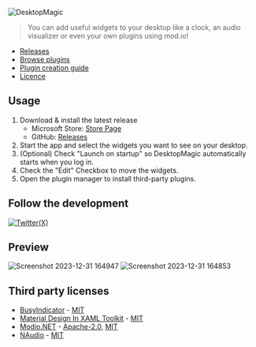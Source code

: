 ![DesktopMagic](https://socialify.git.ci/Stone-Red-Code/DesktopMagic/image?description=1&descriptionEditable=DesktopMagic%20allows%20you%20to%20improve%20the%20looks%20of%20your%20desktop!&forks=1&issues=1&logo=https%3A%2F%2Fgithub.com%2Fuser-attachments%2Fassets%2F34f3c473-a29a-4d71-9ec0-1387b04ad2c5&name=1&pattern=Formal%20Invitation&pulls=1&stargazers=1&theme=Auto)

> You can add useful widgets to your desktop like a clock, an audio visualizer or even your own plugins using mod.io!

- [Releases](https://github.com/Stone-Red-Code/DesktopMagic/releases)
- [Browse plugins](https://mod.io/g/desktopmagic)
- [Plugin creation guide](https://mod.io/g/desktopmagic/r/plugin-creation-guide)
- [Licence](https://github.com/Stone-Red-Code/DesktopMagic/blob/main/LICENSE)

## Usage

1. Download & install the latest release
   - Microsoft Store: [Store Page](https://www.microsoft.com/store/productId/9NPV8F9K1CWM?ocid=pdpshare)
   - GitHub: [Releases](https://github.com/Stone-Red-Code/DesktopMagic/releases)
1. Start the app and select the widgets you want to see on your desktop.
1. (Optional) Check "Launch on startup" so DesktopMagic automatically starts when you log in.
1. Check the "Edit" Checkbox to move the widgets.
1. Open the plugin manager to install third-party plugins.

## Follow the development

[![Twitter(X)](http://img.shields.io/badge/Twitter-black.svg?&logo=x&style=for-the-badge&logoColor=white)](https://x.com/search?q=from%3A%40StoneRedCode%20%23DesktopMagic)

## Preview

![Screenshot 2023-12-31 164947](https://github.com/Stone-Red-Code/DesktopMagic/assets/56473591/191ac76f-264d-4e9f-8979-7a13b2a1cd12)
![Screenshot 2023-12-31 164853](https://github.com/Stone-Red-Code/DesktopMagic/assets/56473591/22de55d2-dde3-43a5-b77b-c773a7697e8c)

## Third party licenses

- [BusyIndicator](https://github.com/moh3ngolshani/BusyIndicator) - [MIT](https://github.com/Moh3nGolshani/BusyIndicator/blob/master/LICENSE)
- [Material Design In XAML Toolkit](https://github.com/MaterialDesignInXAML/MaterialDesignInXamlToolkit) - [MIT](https://github.com/MaterialDesignInXAML/MaterialDesignInXamlToolkit/blob/master/LICENSE)
- [Modio.NET](https://github.com/nickelc/modio.net) - [Apache-2.0](https://github.com/nickelc/modio.net/blob/master/LICENSE-APACHE), [MIT](https://github.com/nickelc/modio.net/blob/master/LICENSE-MIT)
- [NAudio](https://github.com/naudio/NAudio) - [MIT](https://github.com/naudio/NAudio/blob/master/license.txt)
